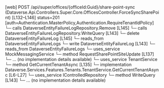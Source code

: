 [web] POST /api/super/offices/{officeId:Guid}/share-point-sync  (Dataverse.Api.Controllers.Super.Core.OfficesController.ForceSyncSharePoint)  [L132–L146] status=201 [auth=Authentication.MasterPolicy,Authentication.RequireTenantIdPolicy]
  └─ calls DataverseEntityFailureLogRepository.Remove [L145]
  └─ calls DataverseEntityFailureLogRepository.WriteQuery [L143]
  └─ delete DataverseEntityFailureLog [L145]
    └─ reads_from DataverseEntityFailureLogs
  └─ write DataverseEntityFailureLog [L143]
    └─ reads_from DataverseEntityFailureLogs
  └─ uses_service MockMessagingService
    └─ method RequestSharePointSiteUpdate [L137]
      └─ ... (no implementation details available)
  └─ uses_service TenantService
    └─ method GetCurrentTenantAsync [L135]
      └─ implementation Dataverse.Services.Features.Tenants.TenantService.GetCurrentTenantAsync [L6-L27]
  └─ uses_service IControlledRepository<DataverseEntityFailureLog>
    └─ method WriteQuery [L143]
      └─ ... (no implementation details available)

